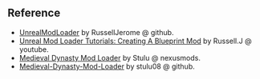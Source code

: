 
## Reference

- [UnrealModLoader](https://github.com/RussellJerome/UnrealModLoader) by RussellJerome @ github.
- [Unreal Mod Loader Tutorials: Creating A Blueprint Mod](https://www.youtube.com/watch?v=fB3yT85XhVA&t=2s) by Russell.J @ youtube.
- [Medieval Dynasty Mod Loader](https://www.nexusmods.com/medievaldynasty/mods/30) by Stulu @ nexusmods.
- [Medieval-Dynasty-Mod-Loader](https://github.com/stulu08/Medieval-Dynasty-Mod-Loader) by stulu08 @ github.